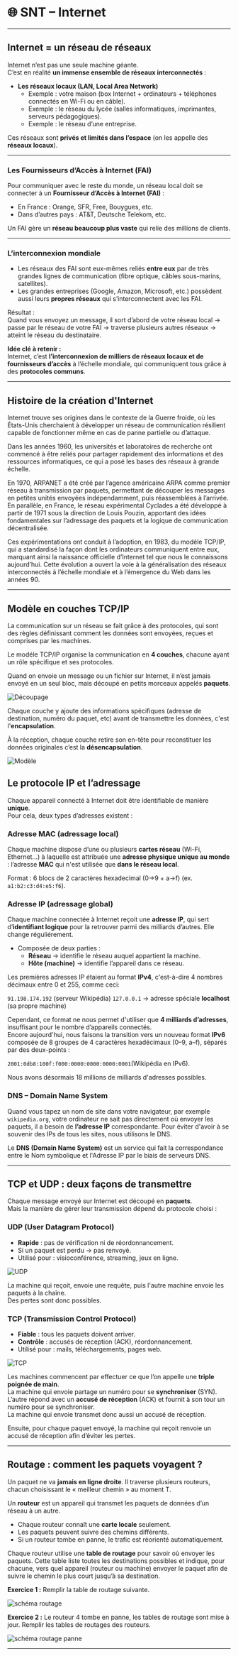 # 🌐 SNT – Internet  

---

## Internet = un réseau de réseaux
Internet n’est pas une seule machine géante.  
C’est en réalité **un immense ensemble de réseaux interconnectés** :  

- **Les réseaux locaux (LAN, Local Area Network)**  
  - Exemple : votre maison (box Internet + ordinateurs + téléphones connectés en Wi-Fi ou en câble).  
  - Exemple : le réseau du lycée (salles informatiques, imprimantes, serveurs pédagogiques).  
  - Exemple : le réseau d’une entreprise.  

Ces réseaux sont **privés et limités dans l’espace** (on les appelle des **réseaux locaux**).

---

### Les Fournisseurs d’Accès à Internet (FAI)
Pour communiquer avec le reste du monde, un réseau local doit se connecter à un **Fournisseur d’Accès à Internet (FAI)** :  
- En France : Orange, SFR, Free, Bouygues, etc.  
- Dans d’autres pays : AT&T, Deutsche Telekom, etc.  

Un FAI gère un **réseau beaucoup plus vaste** qui relie des millions de clients.  

---

### L’interconnexion mondiale
- Les réseaux des FAI sont eux-mêmes reliés **entre eux** par de très grandes lignes de communication (fibre optique, câbles sous-marins, satellites).  
- Les grandes entreprises (Google, Amazon, Microsoft, etc.) possèdent aussi leurs **propres réseaux** qui s’interconnectent avec les FAI.  

Résultat :  
Quand vous envoyez un message, il sort d’abord de votre réseau local → passe par le réseau de votre FAI → traverse plusieurs autres réseaux → atteint le réseau du destinataire.  


**Idée clé à retenir :**  
Internet, c’est **l’interconnexion de milliers de réseaux locaux et de fournisseurs d’accès** à l’échelle mondiale, qui communiquent tous grâce à des **protocoles communs**.

---

## Histoire de la création d'Internet

Internet trouve ses origines dans le contexte de la Guerre froide, où les États-Unis cherchaient à développer un réseau de communication résilient capable de fonctionner même en cas de panne partielle ou d’attaque.  

Dans les années 1960, les universités et laboratoires de recherche ont commencé à être reliés pour partager rapidement des informations et des ressources informatiques, ce qui a posé les bases des réseaux à grande échelle.  

En 1970, ARPANET a été créé par l’agence américaine ARPA comme premier réseau à transmission par paquets, permettant de découper les messages en petites unités envoyées indépendamment, puis réassemblées à l’arrivée.  
En parallèle, en France, le réseau expérimental Cyclades a été développé à partir de 1971 sous la direction de Louis Pouzin, apportant des idées fondamentales sur l’adressage des paquets et la logique de communication décentralisée.  

Ces expérimentations ont conduit à l’adoption, en 1983, du modéle TCP/IP, qui a standardisé la façon dont les ordinateurs communiquent entre eux, marquant ainsi la naissance officielle d’Internet tel que nous le connaissons aujourd’hui. Cette évolution a ouvert la voie à la généralisation des réseaux interconnectés à l’échelle mondiale et à l’émergence du Web dans les années 90.

---

## Modèle en couches TCP/IP

La communication sur un réseau se fait grâce à des protocoles, qui sont des règles définissant comment les données sont envoyées, reçues et comprises par les machines.

Le modéle TCP/IP organise la communication en **4 couches**, chacune ayant un rôle spécifique et ses protocoles.  

Quand on envoie un message ou un fichier sur Internet, il n’est jamais envoyé en un seul bloc, mais découpé en petits morceaux appelés **paquets**.  

![Découpage](paquets.png)

Chaque couche y ajoute des informations spécifiques (adresse de destination, numéro du paquet, etc) avant de transmettre les données, c'est l'**encapsulation**.

À la réception, chaque couche retire son en-tête pour reconstituer les données originales c’est la **désencapsulation**.

![Modèle](./model.png)

## Le protocole IP et l’adressage

Chaque appareil connecté à Internet doit être identifiable de manière **unique**.  
Pour cela, deux types d’adresses existent :

### Adresse MAC (adressage local)
Chaque machine dispose d’une ou plusieurs **cartes réseau** (Wi-Fi, Ethernet…) à laquelle est attribuée une **adresse physique unique au monde** : l’adresse **MAC** qui n'est utilisée que **dans le réseau local**.  

Format : 6 blocs de 2 caractères hexadecimal (0->9 + a->f) (ex. `a1:b2:c3:d4:e5:f6`).

### Adresse IP (adressage global)

Chaque machine connectée à Internet reçoit une **adresse IP**, qui sert d’**identifiant logique** pour la retrouver parmi des milliards d’autres. Elle change réguliérement. 

- Composée de deux parties :  
  - **Réseau** → identifie le réseau auquel appartient la machine.  
  - **Hôte (machine)** → identifie l’appareil dans ce réseau.  

Les premières adresses IP étaient au format **IPv4**, c'est-à-dire 4 nombres décimaux entre 0 et 255, comme ceci:

`91.198.174.192` (serveur Wikipédia)
`127.0.0.1` → adresse spéciale **localhost** (sa propre machine)



Cependant, ce format ne nous permet d'utiliser que **4 milliards d’adresses**, insuffisant pour le nombre d’appareils connectés.  
Encore aujourd'hui, nous faisons la transition vers un nouveau format **IPv6** composée de 8 groupes de 4 caractères hexadécimaux (0–9, a–f), séparés par des deux-points :

`2001:0db8:100f:f000:0000:0000:0000:0001`(Wikipédia en IPv6).  

Nous avons désormais 18 millions de milliards d'adresses possibles.

### DNS – Domain Name System

Quand vous tapez un nom de site dans votre navigateur, par exemple `wikipedia.org`, votre ordinateur ne sait pas directement où envoyer les paquets, il a besoin de **l’adresse IP** correspondante.
Pour éviter d'avoir à se souvenir des IPs de tous les sites, nous utilisons le DNS.  

Le **DNS (Domain Name System)** est un service qui fait la correspondance entre le Nom symbolique et l'Adresse IP par le biais de serveurs DNS.

---

## TCP et UDP : deux façons de transmettre

Chaque message envoyé sur Internet est découpé en **paquets**.  
Mais la manière de gérer leur transmission dépend du protocole choisi :  

### UDP (User Datagram Protocol)
- **Rapide** : pas de vérification ni de réordonnancement.  
- Si un paquet est perdu → pas renvoyé.  
- Utilisé pour : visioconférence, streaming, jeux en ligne.  

![UDP](UDP.png)

La machine qui reçoit, envoie une requête, puis l'autre machine envoie les paquets à la chaîne.  
Des pertes sont donc possibles.

### TCP (Transmission Control Protocol)
- **Fiable** : tous les paquets doivent arriver.  
- **Contrôle** : accusés de réception (ACK), réordonnancement.  
- Utilisé pour : mails, téléchargements, pages web.  

![TCP](TCP.png)

Les machines commencent par effectuer ce que l’on appelle une **triple poignée de main**.  
La machine qui envoie partage un numéro pour se **synchroniser** (SYN).  
L’autre répond avec un **accusé de réception** (ACK) et fournit à son tour un numéro pour se synchroniser.  
La machine qui envoie transmet donc aussi un accusé de réception.

Ensuite, pour chaque paquet envoyé, la machine qui reçoit renvoie un accusé de réception afin d’éviter les pertes.

---

## Routage : comment les paquets voyagent ?

Un paquet ne va **jamais en ligne droite**. Il traverse plusieurs routeurs, chacun choisissant le « meilleur chemin » au moment T.  

Un **routeur** est un appareil qui transmet les paquets de données d’un réseau à un autre.

- Chaque routeur connaît une **carte locale** seulement.
- Les paquets peuvent suivre des chemins différents.
- Si un routeur tombe en panne, le trafic est réorienté automatiquement.

Chaque routeur utilise une **table de routage** pour savoir où envoyer les paquets. Cette table liste toutes les destinations possibles et indique, pour chacune, vers quel appareil (routeur ou machine) envoyer le paquet afin de suivre le chemin le plus court jusqu’à sa destination.

**Exercice 1 :** Remplir la table de routage suivante.

![schéma routage](./routage.png)


**Exercice 2 :** Le routeur 4 tombe en panne, les tables de routage sont mise à jour. Remplir les tables de routages des routeurs.

![schéma routage panne](./routage2.png)

---